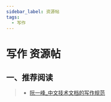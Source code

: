 ```yaml
---
sidebar_label: 资源帖
tags:
  - 写作
---
```



# 写作 资源帖

## 一、推荐阅读

> - [阮一峰_中文技术文档的写作规范](https://github.com/ruanyf/document-style-guide)
